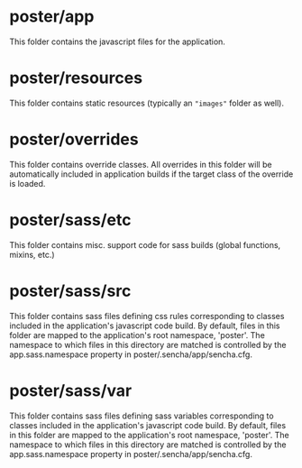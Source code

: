 # poster/app

This folder contains the javascript files for the application.

# poster/resources

This folder contains static resources (typically an `"images"` folder as well).

# poster/overrides

This folder contains override classes. All overrides in this folder will be 
automatically included in application builds if the target class of the override
is loaded.

# poster/sass/etc

This folder contains misc. support code for sass builds (global functions, 
mixins, etc.)

# poster/sass/src

This folder contains sass files defining css rules corresponding to classes
included in the application's javascript code build.  By default, files in this 
folder are mapped to the application's root namespace, 'poster'. The
namespace to which files in this directory are matched is controlled by the
app.sass.namespace property in poster/.sencha/app/sencha.cfg. 

# poster/sass/var

This folder contains sass files defining sass variables corresponding to classes
included in the application's javascript code build.  By default, files in this 
folder are mapped to the application's root namespace, 'poster'. The
namespace to which files in this directory are matched is controlled by the
app.sass.namespace property in poster/.sencha/app/sencha.cfg. 
